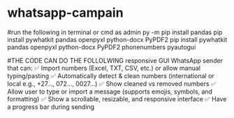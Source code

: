 # whatsapp-campain
#run the following in terminal or cmd as admin
py -m pip install pandas
pip install pywhatkit pandas openpyxl python-docx PyPDF2
pip install pywhatkit pandas openpyxl python-docx PyPDF2 phonenumbers pyautogui


#THE CODE CAN DO THE FOLLOLWING 
responsive GUI WhatsApp sender that can:
✅ Import numbers (Excel, TXT, CSV, etc.) or allow manual typing/pasting
✅ Automatically detect & clean numbers (international or local e.g., +27..., 072..., 0027...)
✅ Show cleaned vs removed numbers
✅ Allow user to type or import a message (supports emojis, symbols, and formatting)
✅ Show a scrollable, resizable, and responsive interface
✅ Have a progress bar during sending